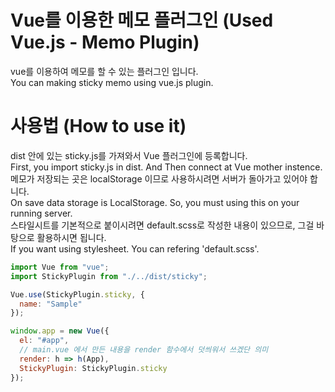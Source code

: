 # Vue를 이용한 메모 플러그인 (Used Vue.js - Memo Plugin)

vue를 이용하여 메모를 할 수 있는 플러그인 입니다.<br/>You can making sticky memo using vue.js plugin.

# 사용법 (How to use it)

dist 안에 있는 sticky.js를 가져와서 Vue 플러그인에 등록합니다.<br/>
First, you import sticky.js in dist. And Then connect at Vue mother instence.<br/>
메모가 저장되는 곳은 localStorage 이므로 사용하시려면 서버가 돌아가고 있어야 합니다.<br/>
On save data storage is LocalStorage. So, you must using this on your running server. <br/>
스타일시트를 기본적으로 붙이시려면 default.scss로 작성한 내용이 있으므로, 그걸 바탕으로 활용하시면 됩니다.<br/>
If you want using stylesheet. You can refering \'default.scss\'.

```js
import Vue from "vue";
import StickyPlugin from "./../dist/sticky";

Vue.use(StickyPlugin.sticky, {
  name: "Sample"
});

window.app = new Vue({
  el: "#app",
  // main.vue 에서 만든 내용을 render 함수에서 덧씌워서 쓰겠단 의미
  render: h => h(App),
  StickyPlugin: StickyPlugin.sticky
});
```
